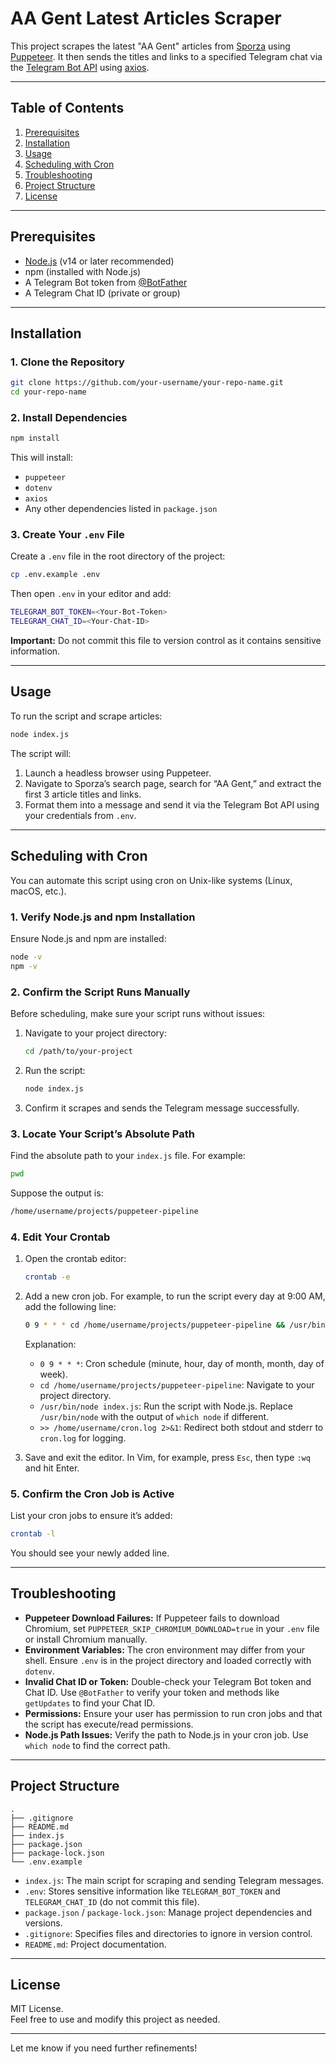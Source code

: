 # AA Gent Latest Articles Scraper

This project scrapes the latest "AA Gent" articles from [Sporza](https://sporza.be) using [Puppeteer](https://github.com/puppeteer/puppeteer). It then sends the titles and links to a specified Telegram chat via the [Telegram Bot API](https://core.telegram.org/bots/api) using [axios](https://axios-http.com/).

---

## Table of Contents

1. [Prerequisites](#prerequisites)  
2. [Installation](#installation)  
3. [Usage](#usage)  
4. [Scheduling with Cron](#scheduling-with-cron)  
5. [Troubleshooting](#troubleshooting)  
6. [Project Structure](#project-structure)  
7. [License](#license)  

---

## Prerequisites

- [Node.js](https://nodejs.org/) (v14 or later recommended)  
- npm (installed with Node.js)  
- A Telegram Bot token from [@BotFather](https://t.me/BotFather)  
- A Telegram Chat ID (private or group)  

---

## Installation

### 1. Clone the Repository

```bash
git clone https://github.com/your-username/your-repo-name.git
cd your-repo-name
```

### 2. Install Dependencies

```bash
npm install
```

This will install:  
- `puppeteer`  
- `dotenv`  
- `axios`  
- Any other dependencies listed in `package.json`  

### 3. Create Your `.env` File

Create a `.env` file in the root directory of the project:

```bash
cp .env.example .env
```

Then open `.env` in your editor and add:

```bash
TELEGRAM_BOT_TOKEN=<Your-Bot-Token>
TELEGRAM_CHAT_ID=<Your-Chat-ID>
```

**Important:** Do not commit this file to version control as it contains sensitive information.

---

## Usage

To run the script and scrape articles:

```bash
node index.js
```

The script will:
1. Launch a headless browser using Puppeteer.  
2. Navigate to Sporza’s search page, search for “AA Gent,” and extract the first 3 article titles and links.  
3. Format them into a message and send it via the Telegram Bot API using your credentials from `.env`.  

---

## Scheduling with Cron

You can automate this script using cron on Unix-like systems (Linux, macOS, etc.).

### 1. Verify Node.js and npm Installation

Ensure Node.js and npm are installed:

```bash
node -v
npm -v
```

### 2. Confirm the Script Runs Manually

Before scheduling, make sure your script runs without issues:

1. Navigate to your project directory:

   ```bash
   cd /path/to/your-project
   ```

2. Run the script:

   ```bash
   node index.js
   ```

3. Confirm it scrapes and sends the Telegram message successfully.

### 3. Locate Your Script’s Absolute Path

Find the absolute path to your `index.js` file. For example:

```bash
pwd
```

Suppose the output is:

```bash
/home/username/projects/puppeteer-pipeline
```

### 4. Edit Your Crontab

1. Open the crontab editor:

   ```bash
   crontab -e
   ```

2. Add a new cron job. For example, to run the script every day at 9:00 AM, add the following line:

   ```bash
   0 9 * * * cd /home/username/projects/puppeteer-pipeline && /usr/bin/node index.js >> /home/username/cron.log 2>&1
   ```

   Explanation:  
   - `0 9 * * *`: Cron schedule (minute, hour, day of month, month, day of week).  
   - `cd /home/username/projects/puppeteer-pipeline`: Navigate to your project directory.  
   - `/usr/bin/node index.js`: Run the script with Node.js. Replace `/usr/bin/node` with the output of `which node` if different.  
   - `>> /home/username/cron.log 2>&1`: Redirect both stdout and stderr to `cron.log` for logging.  

3. Save and exit the editor. In Vim, for example, press `Esc`, then type `:wq` and hit Enter.

### 5. Confirm the Cron Job is Active

List your cron jobs to ensure it’s added:

```bash
crontab -l
```

You should see your newly added line.

---

## Troubleshooting

- **Puppeteer Download Failures:** If Puppeteer fails to download Chromium, set `PUPPETEER_SKIP_CHROMIUM_DOWNLOAD=true` in your `.env` file or install Chromium manually.  
- **Environment Variables:** The cron environment may differ from your shell. Ensure `.env` is in the project directory and loaded correctly with `dotenv`.  
- **Invalid Chat ID or Token:** Double-check your Telegram Bot token and Chat ID. Use `@BotFather` to verify your token and methods like `getUpdates` to find your Chat ID.  
- **Permissions:** Ensure your user has permission to run cron jobs and that the script has execute/read permissions.  
- **Node.js Path Issues:** Verify the path to Node.js in your cron job. Use `which node` to find the correct path.  

---

## Project Structure

```plaintext
.
├── .gitignore
├── README.md
├── index.js
├── package.json
├── package-lock.json
└── .env.example
```

- `index.js`: The main script for scraping and sending Telegram messages.  
- `.env`: Stores sensitive information like `TELEGRAM_BOT_TOKEN` and `TELEGRAM_CHAT_ID` (do not commit this file).  
- `package.json` / `package-lock.json`: Manage project dependencies and versions.  
- `.gitignore`: Specifies files and directories to ignore in version control.  
- `README.md`: Project documentation.  

---

## License

MIT License.  
Feel free to use and modify this project as needed.  

--- 

Let me know if you need further refinements!